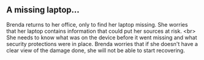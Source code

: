 
## A missing laptop...

Brenda returns to her office, only to find her laptop missing. She worries that her laptop contains information that could put her sources at risk.
&lt;br&gt;
She needs to know what was on the device before it went missing and what security protections were in place. Brenda worries that if she doesn&#39;t have a clear view of the damage done, she will not be able to start recovering.
